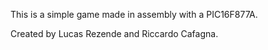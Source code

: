 This is a simple game made in assembly with a PIC16F877A.

Created by Lucas Rezende and Riccardo Cafagna.
